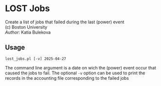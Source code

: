 # LOST Jobs
Create a list of jobs that failed during the last (power) event  
(c) Boston University  
*Author*: Katia Bulekova  

## Usage

```
lost_jobs.pl [-v] 2025-04-27
```

The command line argument is a date on wich the (power) event occur that caused the jobs to fail.
The optional `-v` option can be used to print the records in the accounting file corresponding to the failed jobs



